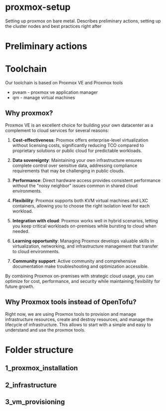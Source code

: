 # proxmox-setup
Setting up proxmox on bare metal. Describes preliminary actions, setting up the cluster nodes and best practices right after

# Preliminary actions

# Toolchain

Our toolchain is based on Proxmox VE and Proxmox tools

- pveam - proxmox ve application manager
- qm - manage virtual machines

## Why proxmox?

Proxmox VE is an excellent choice for building your own datacenter as a complement to cloud services for several reasons:

1. **Cost-effectiveness**: Proxmox offers enterprise-level virtualization without licensing costs, significantly reducing TCO compared to proprietary solutions or public cloud for predictable workloads.

2. **Data sovereignty**: Maintaining your own infrastructure ensures complete control over sensitive data, addressing compliance requirements that may be challenging in public clouds.

3. **Performance**: Direct hardware access provides consistent performance without the "noisy neighbor" issues common in shared cloud environments.

4. **Flexibility**: Proxmox supports both KVM virtual machines and LXC containers, allowing you to choose the right isolation level for each workload.

5. **Integration with cloud**: Proxmox works well in hybrid scenarios, letting you keep critical workloads on-premises while bursting to cloud when needed.

6. **Learning opportunity**: Managing Proxmox develops valuable skills in virtualization, networking, and infrastructure management that transfer to cloud environments.

7. **Community support**: Active community and comprehensive documentation make troubleshooting and optimization accessible.

By combining Proxmox on-premises with strategic cloud usage, you can optimize for cost, performance, and security while maintaining flexibility for future growth.

## Why Proxmox tools instead of OpenTofu?

Right now, we are using Proxmox tools to provision and manage infrastructure resources, create and destroy resources, and manage the lifecycle of infrastructure. This allows to start with a simple and easy to understand and use the proxmox tools.

# Folder structure

## 1_proxmox_installation

## 2_infrastructure

## 3_vm_provisioning
